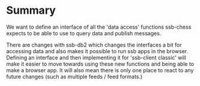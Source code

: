 # Summary

We want to define an interface of all the 'data access' functions ssb-chess expects to be able to use to query data and publish messages.

There are changes with ssb-db2 which changes the interfaces a bit for accessing data and also makes it possible to run ssb apps in the browser. Defining an interface and then implementing it for 'ssb-client classic' will make it easier to move towards using these new functions and being able to make a browser app. It will also mean there is only one place to react to any future changes (such as multiple feeds / feed formats.) 